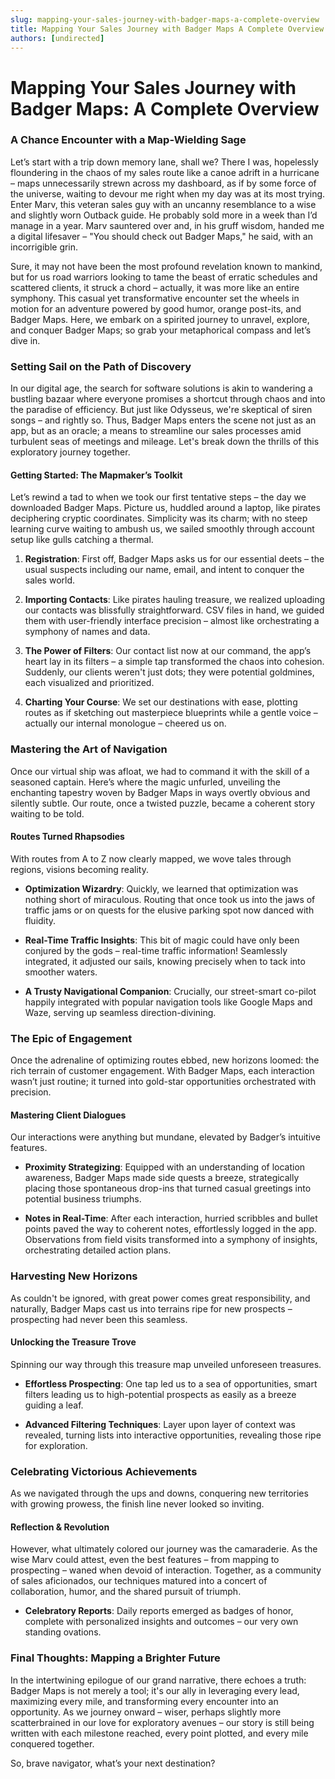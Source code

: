 ```yaml
---
slug: mapping-your-sales-journey-with-badger-maps-a-complete-overview
title: Mapping Your Sales Journey with Badger Maps A Complete Overview
authors: [undirected]
---
```



# Mapping Your Sales Journey with Badger Maps: A Complete Overview 

### A Chance Encounter with a Map-Wielding Sage

Let’s start with a trip down memory lane, shall we? There I was, hopelessly floundering in the chaos of my sales route like a canoe adrift in a hurricane – maps unnecessarily strewn across my dashboard, as if by some force of the universe, waiting to devour me right when my day was at its most trying. Enter Marv, this veteran sales guy with an uncanny resemblance to a wise and slightly worn Outback guide. He probably sold more in a week than I’d manage in a year. Marv sauntered over and, in his gruff wisdom, handed me a digital lifesaver – "You should check out Badger Maps," he said, with an incorrigible grin.

Sure, it may not have been the most profound revelation known to mankind, but for us road warriors looking to tame the beast of erratic schedules and scattered clients, it struck a chord – actually, it was more like an entire symphony. This casual yet transformative encounter set the wheels in motion for an adventure powered by good humor, orange post-its, and Badger Maps. Here, we embark on a spirited journey to unravel, explore, and conquer Badger Maps; so grab your metaphorical compass and let’s dive in.

### Setting Sail on the Path of Discovery

In our digital age, the search for software solutions is akin to wandering a bustling bazaar where everyone promises a shortcut through chaos and into the paradise of efficiency. But just like Odysseus, we're skeptical of siren songs – and rightly so. Thus, Badger Maps enters the scene not just as an app, but as an oracle; a means to streamline our sales processes amid turbulent seas of meetings and mileage. Let's break down the thrills of this exploratory journey together.

#### Getting Started: The Mapmaker’s Toolkit

Let’s rewind a tad to when we took our first tentative steps – the day we downloaded Badger Maps. Picture us, huddled around a laptop, like pirates deciphering cryptic coordinates. Simplicity was its charm; with no steep learning curve waiting to ambush us, we sailed smoothly through account setup like gulls catching a thermal.

1. **Registration**: First off, Badger Maps asks us for our essential deets – the usual suspects including our name, email, and intent to conquer the sales world.

2. **Importing Contacts**: Like pirates hauling treasure, we realized uploading our contacts was blissfully straightforward. CSV files in hand, we guided them with user-friendly interface precision – almost like orchestrating a symphony of names and data.

3. **The Power of Filters**: Our contact list now at our command, the app’s heart lay in its filters – a simple tap transformed the chaos into cohesion. Suddenly, our clients weren't just dots; they were potential goldmines, each visualized and prioritized.

4. **Charting Your Course**: We set our destinations with ease, plotting routes as if sketching out masterpiece blueprints while a gentle voice – actually our internal monologue – cheered us on.

### Mastering the Art of Navigation

Once our virtual ship was afloat, we had to command it with the skill of a seasoned captain. Here’s where the magic unfurled, unveiling the enchanting tapestry woven by Badger Maps in ways overtly obvious and silently subtle. Our route, once a twisted puzzle, became a coherent story waiting to be told.

#### Routes Turned Rhapsodies

With routes from A to Z now clearly mapped, we wove tales through regions, visions becoming reality.

- **Optimization Wizardry**: Quickly, we learned that optimization was nothing short of miraculous. Routing that once took us into the jaws of traffic jams or on quests for the elusive parking spot now danced with fluidity.
  
- **Real-Time Traffic Insights**: This bit of magic could have only been conjured by the gods – real-time traffic information! Seamlessly integrated, it adjusted our sails, knowing precisely when to tack into smoother waters.
  
- **A Trusty Navigational Companion**: Crucially, our street-smart co-pilot happily integrated with popular navigation tools like Google Maps and Waze, serving up seamless direction-divining.

### The Epic of Engagement

Once the adrenaline of optimizing routes ebbed, new horizons loomed: the rich terrain of customer engagement. With Badger Maps, each interaction wasn’t just routine; it turned into gold-star opportunities orchestrated with precision.

#### Mastering Client Dialogues

Our interactions were anything but mundane, elevated by Badger’s intuitive features.

- **Proximity Strategizing**: Equipped with an understanding of location awareness, Badger Maps made side quests a breeze, strategically placing those spontaneous drop-ins that turned casual greetings into potential business triumphs.
  
- **Notes in Real-Time**: After each interaction, hurried scribbles and bullet points paved the way to coherent notes, effortlessly logged in the app. Observations from field visits transformed into a symphony of insights, orchestrating detailed action plans. 

### Harvesting New Horizons

As couldn't be ignored, with great power comes great responsibility, and naturally, Badger Maps cast us into terrains ripe for new prospects – prospecting had never been this seamless.

#### Unlocking the Treasure Trove

Spinning our way through this treasure map unveiled unforeseen treasures.

- **Effortless Prospecting**: One tap led us to a sea of opportunities, smart filters leading us to high-potential prospects as easily as a breeze guiding a leaf.
  
- **Advanced Filtering Techniques**: Layer upon layer of context was revealed, turning lists into interactive opportunities, revealing those ripe for exploration.

### Celebrating Victorious Achievements

As we navigated through the ups and downs, conquering new territories with growing prowess, the finish line never looked so inviting.

#### Reflection & Revolution 

However, what ultimately colored our journey was the camaraderie. As the wise Marv could attest, even the best features – from mapping to prospecting – waned when devoid of interaction. Together, as a community of sales aficionados, our techniques matured into a concert of collaboration, humor, and the shared pursuit of triumph.

- **Celebratory Reports**: Daily reports emerged as badges of honor, complete with personalized insights and outcomes – our very own standing ovations. 

### Final Thoughts: Mapping a Brighter Future

In the intertwining epilogue of our grand narrative, there echoes a truth: Badger Maps is not merely a tool; it's our ally in leveraging every lead, maximizing every mile, and transforming every encounter into an opportunity. As we journey onward – wiser, perhaps slightly more scatterbrained in our love for exploratory avenues – our story is still being written with each milestone reached, every point plotted, and every mile conquered together.

So, brave navigator, what’s your next destination?